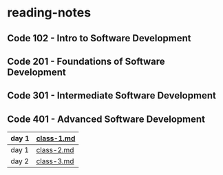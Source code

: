 # reading-notes

## Code 102 - Intro to Software Development

## Code 201 - Foundations of Software Development
## Code 301 - Intermediate Software Development
## Code 401 - Advanced Software Development

|day 1|[class-1.md](class-01.md)|
|----|------|
|day 1|[class-2.md](class-02.md)|
|day 2|[class-3.md](class-03.md)|